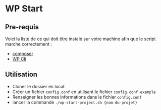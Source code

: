 # WP Start

## Pre-requis

Voici la liste de ce qui doit être instalé sur votre machine afin que le script marche correctement :

* [composer](https://getcomposer.org) 
* [WP Cli](https://wp-cli.org/fr/#installation)

## Utilisation

* Cloner le dossier en local
* Créer un fichier `config.conf` en utilisant le fichier `config.conf.example` 
* Renseigner les bonnes informations dans le fichier `config.conf`
* lancer la commande `./wp-start-project.sh {nom-du-projet}` 
